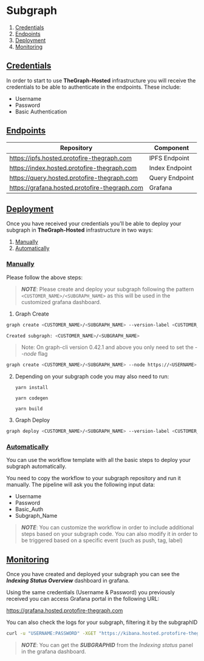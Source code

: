 # Subgraph

 1. [Credentials](#credentials)
 2. [Endpoints](#endpoints)
 3. [Deployment](#deployment)
 4. [Monitoring](#monitoring)

## [Credentials](#subgraph)

In order to start to use **TheGraph-Hosted** infrastructure you will receive the credentials to be able to authenticate in the endpoints. These include:
 - Username
 - Password
 - Basic Authentication

## [Endpoints](#subgraph)

| Repository                                     | Component      |
| ---------------------------------------------  | -------------- |
| https://ipfs.hosted.protofire-thegraph.com     | IPFS Endpoint  |
| https://index.hosted.protofire-thegraph.com    | Index Endpoint |
| https://query.hosted.protofire-thegraph.com    | Query Endpoint |
| https://grafana.hosted.protofire-thegraph.com  | Grafana        |

## [Deployment](#subgraph)

Once you have received your credentials you'll be able to deploy your subgraph in **TheGraph-Hosted** infrastructure in two ways:

 1. [Manually](#manually)
 2. [Automatically](#automatically)

### [Manually](#deployment)

Please follow the above steps:

 > **_NOTE_**: Please create and deploy your subgraph following the pattern `<CUSTOMER_NAME>/<SUBGRAPH_NAME>` as this will be used in the customized grafana dashboard.

 1. Graph Create
 ```bash
 graph create <CUSTOMER_NAME>/<SUBGRAPH_NAME> --version-label <CUSTOMER_NAME>/<SUBGRAPH_NAME> --headers "{\"Authorization\": \"Basic <BASIC_AUTH>\"}" --ipfs https://ipfs.hosted.protofire-thegraph.com --node https://<USERNAME>:<PASSWORD>@index.hosted.protofire-thegraph.com
 
 Created subgraph: <CUSTOMER_NAME>/<SUBGRAPH_NAME>
 ```
 > Note: On graph-cli version 0.42.1 and above you only need to set the _--node_ flag
 ```bash
 graph create <CUSTOMER_NAME>/<SUBGRAPH_NAME> --node https://<USERNAME>:<PASSWORD>@index.hosted.protofire-thegraph.com
 ```

 2. Depending on your subgraph code you may also need to run:
 
    ```yarn install ```
   
    ```yarn codegen ```
   
    ```yarn build ```

 3. Graph Deploy
    
 ```bash
 graph deploy <CUSTOMER_NAME>/<SUBGRAPH_NAME> --version-label <CUSTOMER_NAME>/<SUBGRAPH_NAME> --headers "{\"Authorization\": \"Basic <BASIC_AUTH>\"}" --ipfs https://ipfs.hosted.protofire-thegraph.com --node https://<USERNAME>:<PASSWORD>@index.hosted.protofire-thegraph.com
 ```


### [Automatically](#deployment)

You can use the workflow template with all the basic steps to deploy your subgraph automatically.

You need to copy the workflow to your subgraph repository and run it manually. The pipeline will ask you the following input data:

 - Username
 - Password
 - Basic_Auth
 - Subgraph_Name

> **_NOTE_**: You can customize the workflow in order to include additional steps based on your subgraph code. You can also modify it in order to be triggered based on a specific event (such as push, tag, label)

## [Monitoring](#subgraph)

Once you have created and deployed your subgraph you can see the ***Indexing Status Overview*** dashboard in grafana.

Using the same credentials (Username & Password) you previously received you can access Grafana portal in the following URL:

https://grafana.hosted.protofire-thegraph.com

You can also check the logs for your subgraph, filtering it by the subgraphID

```bash
curl -u "USERNAME:PASSWORD" -XGET "https://kibana.hosted.protofire-thegraph.com/subgraph-logs/_search" -H 'Content-Type: application/json' -d '{"query": {"match_phrase": {"subgraphId": "SUBGRAPHID"}}}' 2>null | jq .
```

> **_NOTE_**: You can get the ***SUBGRAPHID*** from the _Indexing status_ panel in the grafana dashboard.
